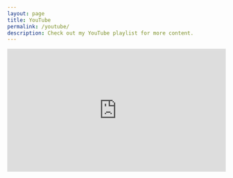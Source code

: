 ```yaml
---
layout: page
title: YouTube
permalink: /youtube/
description: Check out my YouTube playlist for more content.
---
```


<div class="youtube-container">
  <iframe src="https://www.youtube.com/embed/videoseries?list=PLexample" 
    frameborder="0" 
    allow="accelerometer; autoplay; clipboard-write; encrypted-media; gyroscope; picture-in-picture" 
    allowfullscreen>
  </iframe>
</div>

<style>
.youtube-container {
  position: relative;
  width: 100%;
  padding-bottom: 56.25%; /* 16:9 aspect ratio */
  height: 0;
  overflow: hidden;
}

.youtube-container iframe {
  position: absolute;
  top: 0;
  left: 0;
  width: 100%;
  height: 100%;
}
</style> 